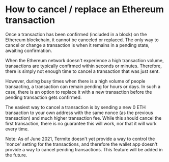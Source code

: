 # How to cancel / replace an Ethereum transaction

Once a transaction has been confirmed (included in a block) on the Ethereum blockchain, it cannot be canceled or replaced. The only way to cancel or change a transaction is when it remains in a pending state, awaiting confirmation.

When the Ethereum network doesn't experience a high transaction volume, transactions are typically confirmed within seconds or minutes. Therefore, there is simply not enough time to cancel a transaction that was just sent.

However, during busy times when there is a high volume of people transacting, a transaction can remain pending for hours or days. In such a case, there is an option to replace it with a new transaction before the pending transaction gets confirmed.

The easiest way to cancel a transaction is by sending a new 0 ETH transaction to your own address with the same nonce (as the previous transaction) and much higher transaction fee. While this should cancel the first transaction, there is no guarantee this will work, nor that it will work every time.

Note: As of June 2021, Termite doesn't yet provide a way to control the 'nonce' setting for the transactions, and therefore the wallet app doesn't provide a way to cancel pending transactions. This feature will be added in the future.

